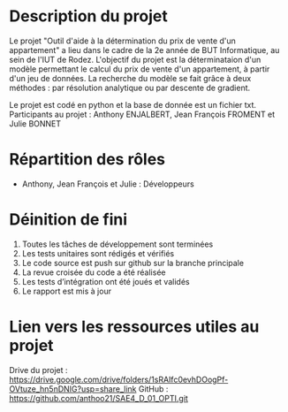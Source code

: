 # Description du projet
Le projet "Outil d'aide à la détermination du prix de vente d'un appartement" a lieu dans le cadre de la 2e année de BUT Informatique, au sein de l'IUT de Rodez.
L'objectif du projet est la déterminataion d'un modèle permettant le calcul du prix de vente d'un appartement, à partir d'un jeu de données.
La recherche du modèle se fait grâce à deux méthodes : par résolution analytique ou par descente de gradient.

Le projet est codé en python et la base de donnée est un fichier txt.
Participants au projet : Anthony ENJALBERT, Jean François FROMENT et Julie BONNET

# Répartition des rôles 

- Anthony, Jean François et Julie : Développeurs

# Déinition de fini

1. Toutes les tâches de développement sont terminées
2. Les tests unitaires sont rédigés et vérifiés
3. Le code source est push sur github sur la branche principale
5. La revue croisée du code a été réalisée
8. Les tests d’intégration ont été joués et validés 
10. Le rapport est mis à jour 

# Lien vers les ressources utiles au projet
Drive du projet : https://drive.google.com/drive/folders/1sRAIfc0evhDOogPf-OVtuze_hn5nDNIG?usp=share_link
GitHub : https://github.com/anthoo21/SAE4_D_01_OPTI.git
